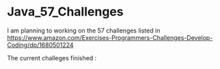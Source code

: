 # Java_57_Challenges

I am planning to working on the 57 challenges listed in https://www.amazon.com/Exercises-Programmers-Challenges-Develop-Coding/dp/1680501224

The current challeges finished :
